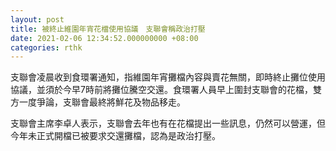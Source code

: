 ```yaml
---
layout: post
title: 被終止維園年宵花檔使用協議　支聯會稱政治打壓
date: 2021-02-06 12:34:52.000000000 +08:00
categories: rthk
---
```


支聯會凌晨收到食環署通知，指維園年宵攤檔內容與賣花無關，即時終止攤位使用協議，並須於今早7時前將攤位騰空交還。食環署人員早上圍封支聯會的花檔，雙方一度爭論，支聯會最終將鮮花及物品移走。

支聯會主席李卓人表示，支聯會去年也有在花檔提出一些訊息，仍然可以營運，但今年未正式開檔已被要求交還攤檔，認為是政治打壓。
